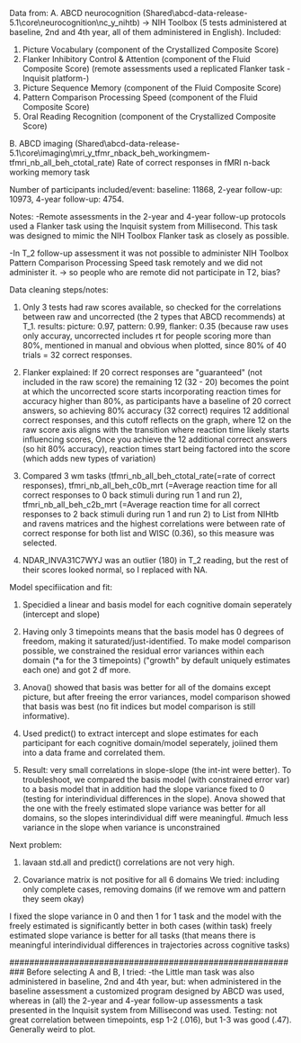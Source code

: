 Data from: 
A. ABCD neurocognition (Shared\abcd-data-release-5.1\core\neurocognition\nc_y_nihtb) -> NIH Toolbox (5 tests administered at baseline, 2nd and 4th year, all of them administered in English). Included: 
1. Picture Vocabulary (component of the Crystallized Composite Score)
2. Flanker Inhibitory Control & Attention (component of the Fluid Composite Score) (remote assessments used a replicated Flanker task -Inquisit platform-)
3. Picture Sequence Memory (component of the Fluid Composite Score)
4. Pattern Comparison Processing Speed (component of the Fluid Composite Score)
5. Oral Reading Recognition (component of the Crystallized Composite Score)

B. ABCD imaging (Shared\abcd-data-release-5.1\core\imaging\mri_y_tfmr_nback_beh_workingmem- tfmri_nb_all_beh_ctotal_rate)
Rate of correct responses in fMRI n-back working memory task 

Number of participants included/event: baseline: 11868, 2-year follow-up:	10973, 4-year follow-up: 4754.

Notes:
-Remote assessments in the 2-year and 4-year follow-up protocols used a Flanker task using the Inquisit system from Millisecond. This task was designed to mimic the NIH Toolbox Flanker task as closely as possible.

-In T_2 follow-up assessment it was not possible to administer NIH Toolbox Pattern Comparison Processing Speed
task remotely and we did not administer it. -> so people who are remote did not participate in  T2, bias?


Data cleaning steps/notes:
1. Only 3 tests had raw scores available, so checked for the correlations between raw and uncorrected (the 2 types that ABCD recommends) at T_1.
results: picture: 0.97, pattern: 0.99, flanker: 0.35 (because raw uses only accuray, uncorrected includes rt for people scoring more than 80%, mentioned in manual and obvious when plotted, since 80% of 40 trials = 32 correct responses.

3. Flanker explained: If 20 correct responses are "guaranteed" (not included in the raw score) the remaining 12 (32 - 20) becomes the point at which the uncorrected score starts incorporating reaction times for accuracy higher than 80%, as participants have a baseline of 20 correct answers, so achieving 80% accuracy (32 correct) requires 12 additional correct responses, and this cutoff reflects on the graph, where 12 on the raw score axis aligns with the transition where reaction time likely starts influencing scores, Once you achieve the 12 additional correct answers (so hit 80% accuracy), reaction times start being factored into the score (which adds new types of variation)

3. Compared 3 wm tasks (tfmri_nb_all_beh_ctotal_rate(=rate of correct responses), tfmri_nb_all_beh_c0b_mrt (=Average reaction time for all correct responses to 0 back stimuli during run 1 and run 2), tfmri_nb_all_beh_c2b_mrt (=Average reaction time for all correct responses to 2 back stimuli during run 1 and run 2) to List from NIHtb and ravens matrices and the highest correlations were between rate of correct response for both list and WISC (0.36), so this measure was selected.
   
4. NDAR_INVA31C7WYJ was an outlier (180) in T_2 reading, but the rest of their scores looked normal, so I replaced with NA. 


Model specifiication and fit:

1. Specidied a linear and basis model for each cognitive domain seperately (intercept and slope)

2. Having only 3 timepoints means that the basis model has 0 degrees of freedom, making it saturated/just-identified. To make model comparison possible, we constrained the residual error variances within each domain (*a for the 3 timepoints) ("growth" by default uniquely estimates each one) and got 2 df more.

3. Anova() showed that basis was better for all of the domains except picture, but after freeing the error variances, model comparison showed that basis was best (no fit indices but model comparison is still informative). 

4. Used predict() to extract intercept and slope estimates for each participant for each cognitive domain/model seperately, joiined them into a data frame and correlated them.

5. Result: very small correlations in slope-slope (the int-int were better). To troubleshoot, we compared the basis model (with constrained error var) to a basis model that in addition had the slope variance fixed to 0 (testing for interindividual differences in the slope). Anova showed that the one with the freely estimated slope variance was better for all domains, so the slopes interindividual diff were meaningful. #much less variance in the slope when variance is unconstrained 

Next problem: 
1) lavaan std.all and predict() correlations are not very high. 



2) Covariance matrix is not positive for all 6 domains 
We tried: including only complete cases, removing domains (if we remove wm and pattern they seem okay)

I fixed the slope variance in 0 and then 1 for 1 task and the model with the freely estimated is significantly better in both cases (within task)
 freely estimated slope variance is better for all tasks (that means there is meaningful interindividual differences in trajectories across cognitive tasks)

 ###########################################################
 Before selecting A and B, I tried:
 -the Little man task was also administered in baseline, 2nd and 4th year, but: when administered in the baseline assessment a customized program designed by ABCD was used, whereas in (all) the 2-year and 4-year follow-up assessments a task presented in the Inquisit system from Millisecond was used. Testing: not great correlation between timepoints, esp 1-2 (.016), but 1-3 was good (.47). Generally weird to plot.


